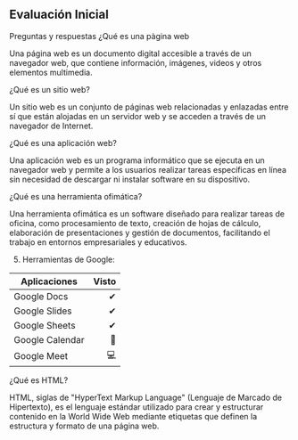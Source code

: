 ## Evaluación Inicial

Preguntas y respuestas
¿Qué es una pàgina web 

Una página web es un documento digital accesible a través de un navegador web, que contiene información, imágenes, videos y otros elementos multimedia.

¿Qué es un sitio web?

Un sitio web es un conjunto de páginas web relacionadas y enlazadas entre sí que están alojadas en un servidor web y se acceden a través de un navegador de Internet. 

¿Qué es una aplicación web?

Una aplicación web es un programa informático que se ejecuta en un navegador web y permite a los usuarios realizar tareas específicas en línea sin necesidad de descargar ni instalar software en su dispositivo.

¿Qué es una herramienta ofimática? 

Una herramienta ofimática es un software diseñado para realizar tareas de oficina, como procesamiento de texto, creación de hojas de cálculo, elaboración de presentaciones y gestión de documentos, facilitando el trabajo en entornos empresariales y educativos.

5.	Herramientas de Google:

|Aplicaciones | Visto |
|----------|----------:|
|Google Docs|✔|
|Google Slides|✔|
|Google Sheets|✔|
|Google Calendar|📅|
|Google Meet|💻|

¿Qué es HTML?

HTML, siglas de "HyperText Markup Language" (Lenguaje de Marcado de Hipertexto), es el lenguaje estándar utilizado para crear y estructurar contenido en la World Wide Web mediante etiquetas que definen la estructura y formato de una página web.    


